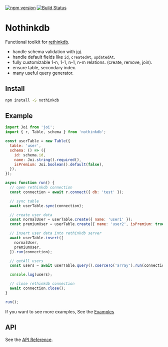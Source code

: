 [![npm version](https://badge.fury.io/js/nothinkdb.svg)](https://badge.fury.io/js/nothinkdb) [![Build Status](https://travis-ci.org/ironhee/nothinkdb.svg?branch=master)](https://travis-ci.org/ironhee/nothinkdb)

# Nothinkdb

Functional toolkit for [rethinkdb](https://www.rethinkdb.com/api/javascript/).

- handle schema validation with [joi](https://github.com/hapijs/joi).
- handle default fields like `id`, `createdAt`, `updatedAt`.
- fully customizable 1-n, 1-1, n-1, n-m relations. (create, remove, join).
- ensure table, secondary index.
- many useful query generator.

## Install

```bash
npm install -S nothinkdb
```

## Example

```js
import Joi from 'joi';
import { r, Table, schema } from 'nothinkdb';

const userTable = new Table({
  table: 'user',
  schema: () => ({
    id: schema.id,
    name: Joi.string().required(),
    isPremium: Joi.boolean().default(false),
  }),
});

async function run() {
  // open rethinkdb connection
  const connection = await r.connect({ db: 'test' });

  // sync table
  await userTable.sync(connection);

  // create user data
  const normalUser = userTable.create({ name: 'user1' });
  const premiumUser = userTable.create({ name: 'user2', isPremium: true });

  // insert user data into rethinkdb server
  await userTable.insert([
    normalUser,
    premiumUser,
  ]).run(connection);

  // getAll users
  const users = await userTable.query().coerceTo('array').run(connection);

  console.log(users);

  // close rethinkdb connection
  await connection.close();
}

run();
```

If you want to see more examples, See the [Examples](https://github.com/ironhee/nothinkdb/tree/master/examples)


## API

See the [API Reference](https://github.com/ironhee/nothinkdb/blob/master/API.md).
